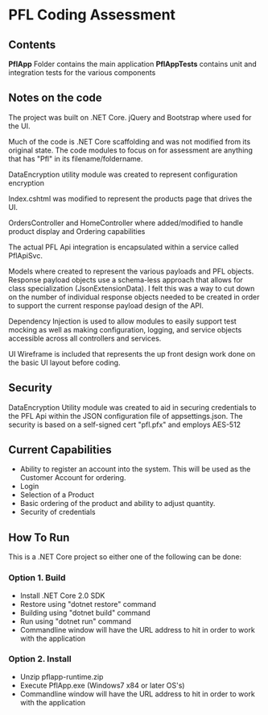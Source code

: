# PFL Coding Assessment

## Contents
**PflApp** Folder contains the main application
**PflAppTests** contains unit and integration tests for the various components

## Notes on the code
The project was built on .NET Core.  jQuery and Bootstrap where used for the UI.

Much of the code is .NET Core scaffolding and was not modified from its original state.  The code modules to focus on for assessment are anything that has "Pfl" in its filename/foldername. 

DataEncryption utility module was created to represent configuration encryption

Index.cshtml was modified to represent the products page that drives the UI.

OrdersController and HomeController where added/modified to handle product display and Ordering capabilities

The actual PFL Api integration is encapsulated within a service called PflApiSvc.

Models where created to represent the various payloads and PFL objects.  Response payload objects use a schema-less approach that allows for class specialization (JsonExtensionData).  I felt this was a way to cut down on the number of individual response objects needed to be created in order to support the current response payload design of the API.

Dependency Injection is used to allow modules to easily support test mocking as well as making configuration, logging, and service objects accessible across all controllers and services.

UI Wireframe is included that represents the up front design work done on the basic UI layout before coding.


## Security
DataEncryption Utility module was created to aid in securing credentials to the PFL Api within the JSON configuration file of appsettings.json.  The security is based on a self-signed cert "pfl.pfx" and employs AES-512


## Current Capabilities

  * Ability to register an account into the system.  This will be used as the Customer Account for ordering.
  * Login
  * Selection of a Product
  * Basic ordering of the product and ability to adjust quantity.
  * Security of credentials

  
## How To Run
This is a .NET Core project so either one of the following can be done:

### Option 1. Build

  * Install .NET Core 2.0 SDK
  * Restore using "dotnet restore" command
  * Building using "dotnet build" command
  * Run using "dotnet run" command
  * Commandline window will have the URL address to hit in order to work with the application
  
### Option 2. Install
 
   * Unzip pflapp-runtime.zip
   * Execute PflApp.exe (Windows7 x84 or later OS's)
   * Commandline window will have the URL address to hit in order to work with the application
   
  